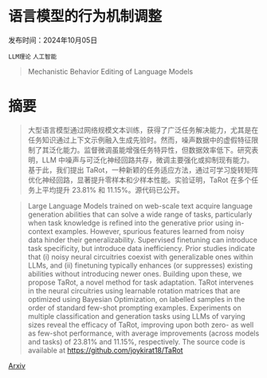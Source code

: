 # 语言模型的行为机制调整

发布时间：2024年10月05日

`LLM理论` `人工智能`

> Mechanistic Behavior Editing of Language Models

# 摘要

> 大型语言模型通过网络规模文本训练，获得了广泛任务解决能力，尤其是在任务知识通过上下文示例融入生成先验时。然而，噪声数据中的虚假特征限制了其泛化能力。监督微调虽能增强任务特异性，但数据效率低下。研究表明，LLM 中噪声与可泛化神经回路共存，微调主要强化或抑制现有能力。基于此，我们提出 TaRot，一种新颖的任务适应方法，通过可学习旋转矩阵优化神经回路，显著提升零样本和少样本性能。实验证明，TaRot 在多个任务上平均提升 23.81% 和 11.15%。源代码已公开。

> Large Language Models trained on web-scale text acquire language generation abilities that can solve a wide range of tasks, particularly when task knowledge is refined into the generative prior using in-context examples. However, spurious features learned from noisy data hinder their generalizability. Supervised finetuning can introduce task specificity, but introduce data inefficiency. Prior studies indicate that (i) noisy neural circuitries coexist with generalizable ones within LLMs, and (ii) finetuning typically enhances (or suppresses) existing abilities without introducing newer ones. Building upon these, we propose TaRot, a novel method for task adaptation. TaRot intervenes in the neural circuitries using learnable rotation matrices that are optimized using Bayesian Optimization, on labelled samples in the order of standard few-shot prompting examples. Experiments on multiple classification and generation tasks using LLMs of varying sizes reveal the efficacy of TaRot, improving upon both zero- as well as few-shot performance, with average improvements (across models and tasks) of 23.81% and 11.15%, respectively. The source code is available at https://github.com/joykirat18/TaRot

[Arxiv](https://arxiv.org/abs/2410.04277)